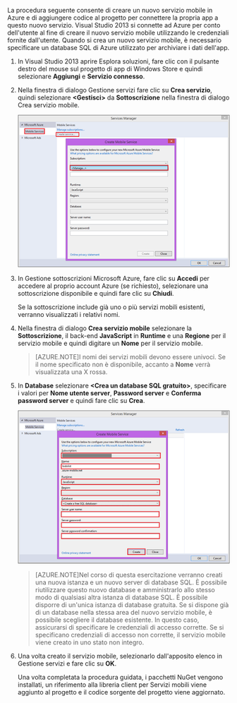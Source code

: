 

La procedura seguente consente di creare un nuovo servizio mobile in Azure e di aggiungere codice al progetto per connettere la propria app a questo nuovo servizio. Visual Studio 2013 si connette ad Azure per conto dell'utente al fine di creare il nuovo servizio mobile utilizzando le credenziali fornite dall'utente. Quando si crea un nuovo servizio mobile, è necessario specificare un database SQL di Azure utilizzato per archiviare i dati dell'app.


1. In Visual Studio 2013 aprire Esplora soluzioni, fare clic con il pulsante destro del mouse sul progetto di app di Windows Store e quindi selezionare **Aggiungi** e **Servizio connesso**.  

2. Nella finestra di dialogo Gestione servizi fare clic su **Crea servizio**, quindi selezionare **&lt;Gestisci&gt;** da **Sottoscrizione** nella finestra di dialogo Crea servizio mobile.

	![creazione servizio gestione sottoscrizioni](./media/mobile-services-create-new-service-vs2013/mobile-create-service-from-vs2013.png)

3. In Gestione sottoscrizioni Microsoft Azure, fare clic su **Accedi** per accedere al proprio account Azure (se richiesto), selezionare una sottoscrizione disponibile e quindi fare clic su **Chiudi**.

	Se la sottoscrizione include già uno o più servizi mobili esistenti, verranno visualizzati i relativi nomi.

5. Nella finestra di dialogo **Crea servizio mobile** selezionare la **Sottoscrizione**, il back-end **JavaScript** in **Runtime** e una **Regione** per il servizio mobile e quindi digitare un **Nome** per il servizio mobile.

	>[AZURE.NOTE]I nomi dei servizi mobili devono essere univoci. Se il nome specificato non è disponibile, accanto a **Nome** verrà visualizzata una X rossa.

6. In **Database** selezionare **&lt;Crea un database SQL gratuito&gt;**, specificare i valori per **Nome utente server**, **Password server** e **Conferma password server** e quindi fare clic su **Crea**.

  	![creazione di un nuovo servizio mobile in VS 2013](./media/mobile-services-create-new-service-vs2013/mobile-create-service-from-vs2013-2.png)


	> [AZURE.NOTE]Nel corso di questa esercitazione verranno creati una nuova istanza e un nuovo server di database SQL. È possibile riutilizzare questo nuovo database e amministrarlo allo stesso modo di qualsiasi altra istanza di database SQL. È possibile disporre di un'unica istanza di database gratuita. Se si dispone già di un database nella stessa area del nuovo servizio mobile, è possibile scegliere il database esistente. In questo caso, assicurarsi di specificare le credenziali di accesso corrette. Se si specificano credenziali di accesso non corrette, il servizio mobile viene creato in uno stato non integro.

7. Una volta creato il servizio mobile, selezionarlo dall'apposito elenco in Gestione servizi e fare clic su **OK**.

	Una volta completata la procedura guidata, i pacchetti NuGet vengono installati, un riferimento alla libreria client per Servizi mobili viene aggiunto al progetto e il codice sorgente del progetto viene aggiornato.

<!---HONumber=62-->